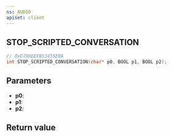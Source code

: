 ```yaml
---
ns: AUDIO
apiset: client
---
```

## STOP_SCRIPTED_CONVERSATION

```c
// 0xD79DEEFB53455EBA
int STOP_SCRIPTED_CONVERSATION(char* p0, BOOL p1, BOOL p2);
```


## Parameters
* **p0**:
* **p1**:
* **p2**:

## Return value